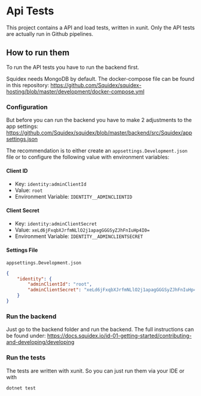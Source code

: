 # Api Tests

This project contains a API and load tests, written in xunit. Only the API tests are actually run in Github pipelines.

## How to run them

To run the API tests you have to run the backend first.

Squidex needs MongoDB by default. The docker-compose file can be found in this repository: https://github.com/Squidex/squidex-hosting/blob/master/development/docker-compose.yml


### Configuration

But before you can run the backend you have to make 2 adjustments to the app settings: 
https://github.com/Squidex/squidex/blob/master/backend/src/Squidex/appsettings.json

The recommendation is to either create an `appsettings.Development.json` file or to configure the following value with environment variables:

#### Client ID

* Key: `identity:adminClientId`
* Value: `root`
* Environment Variable: `IDENTITY__ADMINCLIENTID`

#### Client Secret

* Key: `identity:adminClientSecret`
* Value: `xeLd6jFxqbXJrfmNLlO2j1apagGGGSyZJhFnIuHp4I0=`
* Environment Variable: `IDENTITY__ADMINCLIENTSECRET`

#### Settings File

`appsettings.Development.json`
```json
{
    "identity": {
        "adminClientId": "root",
        "adminClientSecret": "xeLd6jFxqbXJrfmNLlO2j1apagGGGSyZJhFnIuHp4I0="
    }
}
```

### Run the backend

Just go to the backend folder and run the backend. The full instructions can be found under: https://docs.squidex.io/id-01-getting-started/contributing-and-developing/developing

### Run the tests

The tests are written with xunit. So you can just run them via your IDE or with

```
dotnet test
```